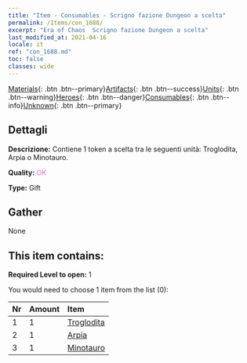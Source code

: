 ```yaml
---
title: "Item - Consumables - Scrigno fazione Dungeon a scelta"
permalink: /Items/con_1688/
excerpt: "Era of Chaos  Scrigno fazione Dungeon a scelta"
last_modified_at: 2021-04-16
locale: it
ref: "con_1688.md"
toc: false
classes: wide
---
```

 [Materials](/it/Items/){: .btn .btn--primary}[Artifacts](/it/Items/Artifacts/){: .btn .btn--success}[Units](/it/Items/Units/){: .btn .btn--warning}[Heroes](/it/Items/Heroes/){: .btn .btn--danger}[Consumables](/it/Items/Consumables/){: .btn .btn--info}[Unknown](/it/Items/Unknown/){: .btn .btn--primary}

## Dettagli
 **Descrizione:** Contiene 1 token a scelta tra le seguenti unità: Troglodita, Arpia o Minotauro.

 **Quality:** <span style="color: #DA70D6">OK</span>

 **Type:** Gift

## Gather

  None

## This item contains:

 **Required Level to open:** 1

 You would need to choose 1 item from the list (0):

  | Nr | Amount |     Item    |
  |:---|:-------|:------------|
  | 1 | 1 | [Troglodita](/it/Items/unt_244/) |  | 
  | 2 | 1 | [Arpia](/it/Items/unt_245/) |  | 
  | 3 | 1 | [Minotauro](/it/Items/unt_248/) |  | 
